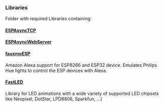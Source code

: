 ### Libraries

Folder with required Libraries containing:

#### [ESPAsyncTCP](https://github.com/me-no-dev/ESPAsyncTCP)
#### [ESPAsyncWebServer](https://github.com/me-no-dev/ESPAsyncWebServer)
#### [fauxmoESP](https://bitbucket.org/xoseperez/fauxmoesp/src/master/)
Amazon Alexa support for ESP8266 and ESP32 device. Emulates Philips Hue lights to control the ESP devices with Alexa.
#### [FastLED](https://github.com/FastLED/FastLED)
Library for LED animations with a wide variety of supported LED chipsets like Neopixel, DotStar, LPD8806, Sparkfun, ...)
